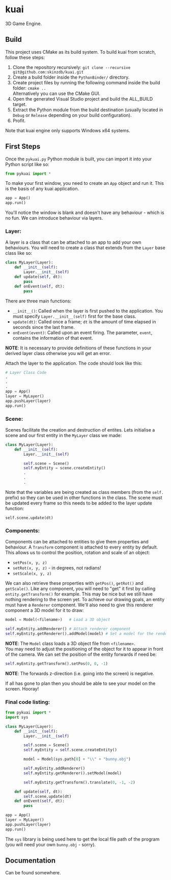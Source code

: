 # kuai
3D Game Engine.

## Build

This project uses CMake as its build system. To build kuai from scratch, follow these steps: 

1) Clone the repository recursively:
``` git clone --recursive git@github.com:skinzdb/kuai.git ```
2) Create a build folder inside the `PythonBinder/` directory.
3) Create project files by running the following command inside the build folder:
``` cmake .. ```  
Alternatively you can use the CMake GUI.
4) Open the generated Visual Studio project and build the ALL_BUILD target.
5) Extract the Python module from the build destination (usually located in `Debug` or `Release` depending on your build configuration).
6) Profit.

Note that kuai engine only supports Windows x64 systems.

## First Steps

Once the `pykuai.py` Python module is built, you can import it into your Python script like so:
```Python
from pykuai import *
```
To make your first window, you need to create an `App` object and run it. This is the basis of any kuai application.

```Python
app = App()
app.run()
```
You'll notice the window is blank and doesn't have any behaviour - which is no fun. We can introduce behaviour via layers.

### Layer:

A layer is a class that can be attached to an app to add your own behaviours. You will need to create a class that extends from the `Layer` base class like so:
```Python
class MyLayer(Layer):
    def __init__(self):     
        Layer.__init__(self)
    def update(self, dt):  
        pass
    def onEvent(self, dt):   
        pass
```
There are three main functions: 
- `__init__()`: Called when the layer is first pushed to the application. You must specify `Layer.__init__(self)` first for the base class.
- `update(dt)`: Called once a frame; `dt` is the amount of time elapsed in seconds since the last frame.
- `onEvent(event)`: Called upon an event firing. The parameter, `event`, contains the information of that event.

**NOTE**: It is necessary to provide definitions of these functions in your derived layer class otherwise you will get an error.

Attach the layer to the application. The code should look like this:
```Python
# Layer Class Code
.
.
.
app = App()
layer = MyLayer()
app.pushLayer(layer)
app.run()
```

### Scene:
Scenes facilitate the creation and destruction of entites. Lets initialise a scene and our first entity in the `MyLayer` class we made:
```Python
class MyLayer(Layer):
    def __init__(self):
        Layer.__init__(self)

        self.scene = Scene()
        self.myEntity = scene.createEntity()
        .
        .
        .
```
Note that the variables are being created as class members (from the `self.` prefix) so they can be used in other functions in the class. The scene must be updated every frame so this needs to be added to the layer update function:
```
self.scene.update(dt)
```

### Components:

Components can be attached to entities to give them properties and behaviour. A `Transform` component is attached to every entity by default. This allows us to control the position, rotation and scale of an object:
- ```setPos(x, y, z)```
- ```setRot(x, y, z)``` - in degrees, not radians!
- ```setScale(x, y, z)```  

We can also retrieve these properties with ```getPos()```, ```getRot()``` and ```getScale()```. Like any component, you will need to "get" it first by calling `entity.getTransform()` for example. This may be nice but we still have nothing rendering to the screen yet. To achieve our drawing goals, an entity must have a `Renderer` component. We'll also need to give this renderer component a 3D model for it to draw:
```Python
model = Model(<filename>)   # Load a 3D object

self.myEntity.addRenderer() # Attach renderer component
self.myEntity.getRenderer().addModel(model) # Set a model for the renderer component to draw
```
**NOTE**: The `Model` class loads a 3D object file from `<filename>`.   
You may need to adjust the positioning of the object for it to appear in front of the camera. We can set the position of the entity forwards if need be:
```Python
self.myEntity.getTransform().setPos(0, 0, -1)
```
**NOTE**: The forwards z-direction (i.e. going into the screen) is negative.

If all has gone to plan then you should be able to see your model on the screen. Hooray!  
### Final code listing:
```Python
from pykuai import *
import sys

class MyLayer(Layer):
    def __init__(self):     
        Layer.__init__(self)

        self.scene = Scene()
        self.myEntity = self.scene.createEntity()

        model = Model(sys.path[0] + "\\" + "bunny.obj")

        self.myEntity.addRenderer()
        self.myEntity.getRenderer().setModel(model) 

        self.myEntity.getTransform().translate(0, -1, -2)

    def update(self, dt):  
        self.scene.update(dt)
    def onEvent(self, dt):   
        pass

app = App()
layer = MyLayer()
app.pushLayer(layer)
app.run()
```

The `sys` library is being used here to get the local file path of the program (you will need your own `bunny.obj` - sorry).

## Documentation

Can be found somewhere.
